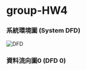 # group-HW4
### 系統環境圖 (System DFD)
![DFD](https://github.com/user-attachments/assets/6206bdcc-cf98-4ef2-8b3b-7bc7bca4c220)

### 資料流向圖0 (DFD 0)
